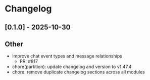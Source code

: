 # Changelog

## [0.1.0] - 2025-10-30


## Other

- Improve chat event types and message relationships
   - PR: #817
- chore(partition): update changelog and version to v1.47.4
- chore: remove duplicate changelog sections across all modules

